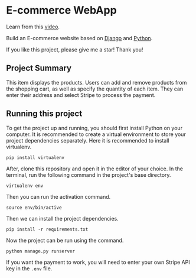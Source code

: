 # E-commerce WebApp

Learn from this [video](https://www.youtube.com/watch?v=YZvRrldjf1Y).  

Build an E-commerce website based on [Django](https://www.djangoproject.com/) and [Python](https://www.python.org/).

If you like this project, please give me a star! Thank you!  

## Project Summary

This item displays the products. Users can add and remove products from the shopping cart, as well as specify the quantity of each item. They can enter their address and select Stripe to process the payment.

## Running this project

To get the project up and running, you should first install Python on your computer. It is recommended to create a virtual environment to store your project dependencies separately. Here it is recommended to install virtualenv.

```
pip install virtualenv
```

After, clone this repository and open it in the editor of your choice. In the terminal, run the following command in the project's base directory.

```
virtualenv env
```

Then you can run the activation command.
```
source env/bin/active
```

Then we can install the project dependencies.
```
pip install -r requirements.txt
```

Now the project can be run using the command. 
```
python manage.py runserver
```

If you want the payment to work, you will need to enter your own Stripe API key in the `.env` file.

